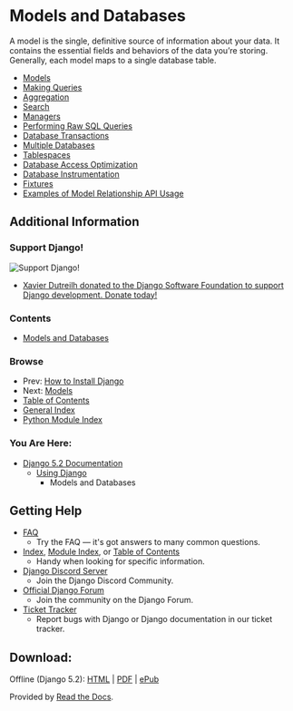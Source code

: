 # Models and Databases

A model is the single, definitive source of information about your data. It contains the essential fields and behaviors of the data you’re storing. Generally, each model maps to a single database table.

- [Models](https://docs.djangoproject.com/en/5.2/models/)
- [Making Queries](https://docs.djangoproject.com/en/5.2/queries/)
- [Aggregation](https://docs.djangoproject.com/en/5.2/aggregation/)
- [Search](https://docs.djangoproject.com/en/5.2/search/)
- [Managers](https://docs.djangoproject.com/en/5.2/managers/)
- [Performing Raw SQL Queries](https://docs.djangoproject.com/en/5.2/sql/)
- [Database Transactions](https://docs.djangoproject.com/en/5.2/transactions/)
- [Multiple Databases](https://docs.djangoproject.com/en/5.2/multi-db/)
- [Tablespaces](https://docs.djangoproject.com/en/5.2/tablespaces/)
- [Database Access Optimization](https://docs.djangoproject.com/en/5.2/optimization/)
- [Database Instrumentation](https://docs.djangoproject.com/en/5.2/instrumentation/)
- [Fixtures](https://docs.djangoproject.com/en/5.2/fixtures/)
- [Examples of Model Relationship API Usage](https://docs.djangoproject.com/en/5.2/examples/)

## Additional Information

### Support Django!

![Support Django!](https://static.djangoproject.com/img/fundraising-heart.cd6bb84ffd33.svg)

- [Xavier Dutreilh donated to the Django Software Foundation to support Django development. Donate today!](https://www.djangoproject.com/fundraising/)

### Contents

- [Models and Databases](#)

### Browse

- Prev: [How to Install Django](https://docs.djangoproject.com/en/5.2/install/)
- Next: [Models](https://docs.djangoproject.com/en/5.2/models/)
- [Table of Contents](https://docs.djangoproject.com/en/5.2/contents/)
- [General Index](https://docs.djangoproject.com/en/5.2/genindex/)
- [Python Module Index](https://docs.djangoproject.com/en/5.2/py-modindex/)

### You Are Here:

- [Django 5.2 Documentation](https://docs.djangoproject.com/en/5.2/)
  - [Using Django](https://docs.djangoproject.com/en/5.2/)
    - Models and Databases

## Getting Help

- [FAQ](https://docs.djangoproject.com/en/5.2/faq/)
  - Try the FAQ — it's got answers to many common questions.
- [Index](https://docs.djangoproject.com/en/stable/genindex/), [Module Index](https://docs.djangoproject.com/en/stable/py-modindex/), or [Table of Contents](https://docs.djangoproject.com/en/stable/contents/)
  - Handy when looking for specific information.
- [Django Discord Server](https://chat.djangoproject.com)
  - Join the Django Discord Community.
- [Official Django Forum](https://forum.djangoproject.com/)
  - Join the community on the Django Forum.
- [Ticket Tracker](https://code.djangoproject.com/)
  - Report bugs with Django or Django documentation in our ticket tracker.

## Download:

Offline (Django 5.2): [HTML](https://media.djangoproject.com/docs/django-docs-5.2-en.zip) | [PDF](https://media.readthedocs.org/pdf/django/5.2.x/django.pdf) | [ePub](https://media.readthedocs.org/epub/django/5.2.x/django.epub)

Provided by [Read the Docs](https://readthedocs.org/).